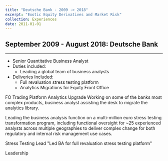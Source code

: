 ```yaml
---
title: "Deutsche Bank - 2009 -> 2018"
excerpt: "Exotic Equity Derivatives and Market Risk"
collection: Experiences
date: 2011-01-01
---
```


## September 2009 - August 2018: Deutsche Bank
---
  * Senior Quantitative Business Analyst
  * Duties included:
    - Leading a global team of business analysts
  * Deliveries Included:
    - Full revaluation stress testing platform
    - Analytics Migrations for Equity Front Office

FO Trading Platform Analytics Upgrade
Working on some of the banks most complex products, business analyst assisting the desk to migrate the analytics library.



Leading the business analysis function on a multi-million euro stress testing transformation program, including functional oversight for ~25 experienced analysts across multiple geographies to deliver complex change for both regulatory and internal risk management use cases.


Stress Testing Lead
"Led BA for full revaluation stress testing platform"

Leadership
